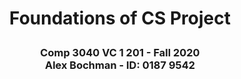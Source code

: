 <h1><p align="center"> Foundations of CS Project </p>

<h3><p align="center">
    Comp 3040 VC 1 201 - Fall 2020 <br>
    Alex Bochman - ID: 0187 9542
</p></h3>